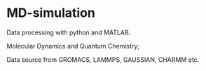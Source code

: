 # MD-simulation

Data processing with python and MATLAB.

Molecular Dynamics and Quantum Chemistry;

Data source from GROMACS, LAMMPS, GAUSSIAN, CHARMM etc.
